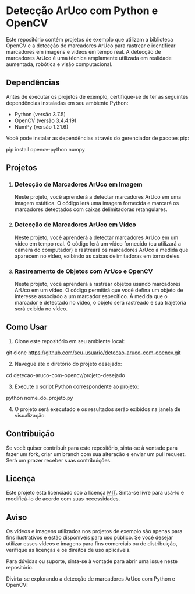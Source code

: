 <h1>Detecção ArUco com Python e OpenCV</h1>

<p>Este repositório contém projetos de exemplo que utilizam a biblioteca OpenCV e a detecção de marcadores ArUco para rastrear e identificar marcadores em imagens e vídeos em tempo real. A detecção de marcadores ArUco é uma técnica amplamente utilizada em realidade aumentada, robótica e visão computacional.</p>


<h2>Dependências</h2>

<p>Antes de executar os projetos de exemplo, certifique-se de ter as seguintes dependências instaladas em seu ambiente Python:</p>

<ul>
  <li>Python (versão 3.7.5)</li>
  <li>OpenCV (versão 3.4.4.19)</li>
  <li>NumPy (versão 1.21.6)</li>
</ul>

<p>Você pode instalar as dependências através do gerenciador de pacotes pip:</p>

pip install opencv-python numpy

<h2>Projetos</h2>
<ol>
  <li>
    <h3>Detecção de Marcadores ArUco em Imagem</h3>
    <p>Neste projeto, você aprenderá a detectar marcadores ArUco em uma imagem estática. O código lerá uma imagem fornecida e marcará os marcadores detectados com caixas delimitadoras retangulares.</p>
  </li>
  <li>
    <h3>Detecção de Marcadores ArUco em Vídeo</h3>
    <p>Neste projeto, você aprenderá a detectar marcadores ArUco em um vídeo em tempo real. O código lerá um vídeo fornecido (ou utilizará a câmera do computador) e rastreará os marcadores ArUco à medida que aparecem no vídeo, exibindo as caixas delimitadoras em torno deles.</p>
  </li>
  <li>
    <h3>Rastreamento de Objetos com ArUco e OpenCV</h3>
    <p>Neste projeto, você aprenderá a rastrear objetos usando marcadores ArUco em um vídeo. O código permitirá que você defina um objeto de interesse associado a um marcador específico. À medida que o marcador é detectado no vídeo, o objeto será rastreado e sua trajetória será exibida no vídeo.</p>
  </li>
</ol>
<h2>Como Usar</h2>
<ol>
  <li>Clone este repositório em seu ambiente local:</li>
</ol>

git clone https://github.com/seu-usuario/detecao-aruco-com-opencv.git

<ol start="2">
  <li>Navegue até o diretório do projeto desejado:</li>
</ol>

cd detecao-aruco-com-opencv/projeto-desejado

<ol start="3">
  <li>Execute o script Python correspondente ao projeto:</li>
</ol>

python nome_do_projeto.py

<ol start="4">
  <li>O projeto será executado e os resultados serão exibidos na janela de visualização.</li>
</ol>
<h2>Contribuição</h2>
<p>Se você quiser contribuir para este repositório, sinta-se à vontade para fazer um fork, criar um branch com sua alteração e enviar um pull request. Será um prazer receber suas contribuições.</p>
<h2>Licença</h2>
<p>Este projeto está licenciado sob a licença <a href="LICENSE">MIT</a>. Sinta-se livre para usá-lo e modificá-lo de acordo com suas necessidades.</p>
<h2>Aviso</h2>
<p>Os vídeos e imagens utilizados nos projetos de exemplo são apenas para fins ilustrativos e estão disponíveis para uso público. Se você desejar utilizar esses vídeos e imagens para fins comerciais ou de distribuição, verifique as licenças e os direitos de uso aplicáveis.</p>
<p>Para dúvidas ou suporte, sinta-se à vontade para abrir uma issue neste repositório.</p>
<p>Divirta-se explorando a detecção de marcadores ArUco com Python e OpenCV!</p>


